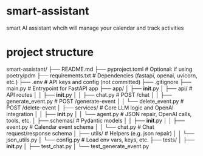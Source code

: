 # smart-assistant
smart AI assistant whcih will manage your calendar and track activities

# project structure
smart-assistant/
├── README.md
├── pyproject.toml              # Optional: if using poetry/pdm
├── requirements.txt            # Dependencies (fastapi, openai, uvicorn, etc.)
├── .env                        # API keys and config (not committed)
├── .gitignore
├── main.py                     # Entrypoint for FastAPI app
├── app/
│   ├── __init__.py
│   ├── api/                    # API routes
│   │   ├── __init__.py
│   │   ├── chat.py             # POST /chat
│   │   ├── generate_event.py   # POST /generate-event
│   │   └── delete_event.py     # POST /delete-event
│   ├── services/               # Core LLM logic and OpenAI integration
│   │   ├── __init__.py
│   │   └── agent.py            # JSON repair, OpenAI calls, tools, etc.
│   ├── schemas/                # Pydantic models
│   │   ├── __init__.py
│   │   ├── event.py            # Calendar event schema
│   │   └── chat.py             # Chat request/response schema
│   ├── utils/                  # Helpers (e.g. json repair)
│   │   └── json_utils.py
│   └── config.py               # Load env vars, keys, etc.
├── tests/
│   ├── __init__.py
│   ├── test_chat.py
│   └── test_generate_event.py

